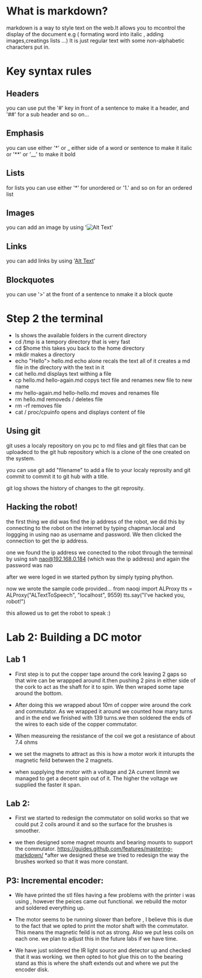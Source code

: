 What is markdown?
=================

markdown is a way to style text on the web.It allows you to mcontrol the display of the document e.g ( formating word into italic , adding images,creatings lists ...) It is just regular text with some non-alphabetic characters put in.

Key syntax rules
================

Headers 
-------
you can use put the '#' key in front of a sentence to make it a header, and '##' for a sub header and so on...

Emphasis 
--------
you can use either '*' or _ either side of a word or sentence to make it italic 
or 
'**' or '__' to make it bold 

Lists
-----
for lists you can use either '*' for unordered or '1.' and so on for an ordered list 

Images 
------
you can add an image by using '![Alt Text](url)' 

Links 
-----
you can add links by using '[Alt Text](url)' 

Blockquotes 
-----------
you can use '>' at the front of a sentence to nmake it a block quote


# Step 2 the terminal 
* ls shows the available folders in the current directory 
* cd /tmp is a tempory directory that is very fast 
* cd $home this takes you back to the home directory 
* mkdir makes a directory 
* echo "Hello"> hello.md echo alone recals the text all of it creates a md file in the directory with the text in it
* cat hello.md displays text withing a file 
* cp hello.md hello-again.md copys tect file and renames new file to new name 
* mv hello-again.md hello-hello.md moves and renames file
* rm hello.md removeds / deletes file
* rm -rf removes file 
* cat / proc/cpuinfo opens and displays content of file


Using git
---------
git uses a localy repository on you pc to md files and git files that can be uploadecd to the git hub repository which is a clone of the one created on the system. 

you can use git add "filename" to add a file to your localy reprosity and git commit to commit it to git hub with a title.

git log shows the history of changes to the git reprosity.

Hacking the robot!
------------------
the first thing we did was find the ip address of the robot, we did this by connecting to the robot on the internet by typing chapman.local and loggging in using nao as username and password.
We then clicked the connection to get the ip address.

one we found the ip address we conected to the robot through the terminal by using ssh nao@192.168.0.184 (which was the ip address) and again the password was nao

after we were loged in we started python by simply typing phython.

now we wrote the sample code provided...
from naoqi import ALProxy
tts = ALProxy("ALTextToSpeech", "localhost", 9559)
tts.say("I've hacked you, robot!")

this allowed us to get the robot to speak :)

Lab 2: Building a DC motor
==========================
Lab 1
-----
* First step is to put the copper tape around the cork leaving 2 gaps so that wire can be wrappped around it.then pushing 2 pins in either side of the cork to act as the shaft for it to spin. We then wraped some tape around the bottom.

* After doing this we wrapped about 10m of copper wire around the cork and commutator. As we wrapped it around we counted how many turns and in the end we finished with 139 turns.we then soldered the ends of the wires to each side of the copper commutator.

* When measureing the resistance of the coil we got a resistance of about 7.4 ohms

* we set the magnets to attract as this is how a motor work it inturupts the magnetic feild betwwen the 2 magnets. 

* when supplying the motor with a voltage and 2A current limmit we managed to get a decent spin out of it. The higher the voltage we supplied the faster it span.

Lab 2:
------

* First we started to redesign the commutator on solid works so that we could put 2 coils around it and so the surface for the brushes is smoother. 

* we then designed some magnet mounts and bearing mounts to support the commutator.
https://guides.github.com/features/mastering-markdown/
*after we designed these we tried to redesign the way the brushes worked so that it was more constant.

P3: Incremental encoder:
------------------------

* We have printed the stl files having a few problems with the printer i was using , however the peices came out functional. we rebuild the motor and soldered everything up.

* The motor seems to be running slower than before , I believe this is due to the fact that we opted to print the motor shaft with the commutator. This means the magnetic feild is not as strong. Also we put less coils on each one. we plan to adjust this in the future labs if we have time.

* We have just soldered the IR light source and detector up and checked that it was working. we then opted to hot glue this on to the bearing stand as this is where the shaft extends out and where we put the encoder disk. 





